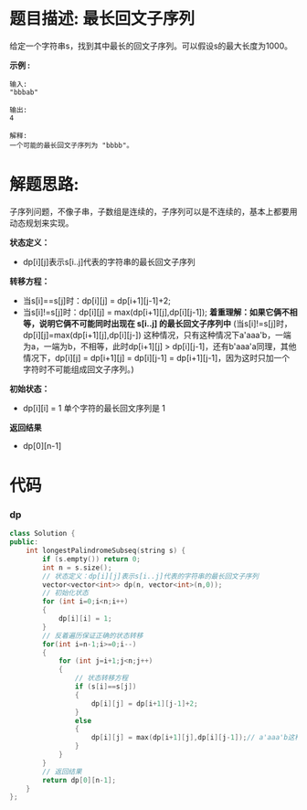 # 题目描述:  最长回文子序列

给定一个字符串s，找到其中最长的回文子序列。可以假设s的最大长度为1000。

**示例 :**
```
输入:
"bbbab"

输出:
4

解释:
一个可能的最长回文子序列为 "bbbb"。
```
# 解题思路:
  子序列问题，不像子串，子数组是连续的，子序列可以是不连续的，基本上都要用动态规划来实现。
  
**状态定义：** 
  - dp[i][j]表示s[i..j]代表的字符串的最长回文子序列
  
**转移方程：** 
  - 当s[i]==s[j]时：dp[i][j] = dp[i+1][j-1]+2;
  - 当s[i]!=s[j]时：dp[i][j] = max(dp[i+1][j],dp[i][j-1]); **着重理解：如果它俩不相等，说明它俩不可能同时出现在 s[i..j] 的最长回文子序列中**
  (当s[i]!=s[j]时， dp[i][j]=max(dp[i+1][j],dp[i][j-]) 这种情况，只有这种情况下a'aaa'b，一端为a，一端为b，不相等，此时dp[i+1][j] > dp[i][j-1]，还有b'aaa'a同理，其他情况下，dp[i][j] = dp[i+1][j] = dp[i][j-1] = dp[i+1][j-1]，因为这时只加一个字符时不可能组成回文子序列。)
  
**初始状态：**
  - dp[i][i] = 1 单个字符的最长回文序列是 1
  
**返回结果**
  - dp[0][n-1]
  
# 代码

###  dp
```c++
class Solution {
public:
    int longestPalindromeSubseq(string s) {
        if (s.empty()) return 0;
        int n = s.size();
        // 状态定义：dp[i][j]表示s[i..j]代表的字符串的最长回文子序列
        vector<vector<int>> dp(n, vector<int>(n,0));
        // 初始化状态
        for (int i=0;i<n;i++)
        {
            dp[i][i] = 1;
        }
        // 反着遍历保证正确的状态转移
        for(int i=n-1;i>=0;i--)
        {
            for (int j=i+1;j<n;j++)
            {
                // 状态转移方程
                if (s[i]==s[j])
                {
                    dp[i][j] = dp[i+1][j-1]+2;
                }
                else
                {
                    dp[i][j] = max(dp[i+1][j],dp[i][j-1]);// a'aaa'b这种
                }
            }
        }
        // 返回结果
        return dp[0][n-1];
    }
};
```
